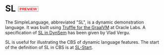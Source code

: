 SL ![PREVIEW](../../Funcons-beta/preview.png)
==

The SimpleLanguage, abbreviated "SL", is a dynamic demonstration language.
It was built using [Truffle for the GraalVM] at Oracle Labs.
A specification of [SL in DynSem] has been given by Vlad Vergu.

SL is useful for illustrating the CBS of dynamic language features.
The start of the definition of SL in CBS is at [SL-Start].


[Truffle for the GraalVM]: https://github.com/graalvm/simplelanguage

[SL in DynSem]: https://github.com/MetaBorgCube/metaborg-sl/

[SL-Start]: SL-cbs/SL/SL-Start/index.html

